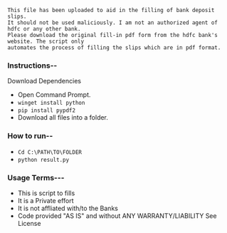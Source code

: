 ```
This file has been uploaded to aid in the filling of bank deposit slips.
It should not be used maliciously. I am not an authorized agent of hdfc or any other bank.
Please download the original fill-in pdf form from the hdfc bank's website. The script only
automates the process of filling the slips which are in pdf format.
```

### Instructions--
Download Dependencies

- Open Command Prompt.
- ```winget install python```
- ```pip install pypdf2```
- Download all files into a folder.

### How to run--
- ```Cd C:\PATH\TO\FOLDER```
- ```python result.py```




### Usage Terms---
- This is script to fills 
- It is a Private effort
- It is not affliated with/to the Banks
- Code provided "AS IS" and without ANY WARRANTY/LIABILITY See License
